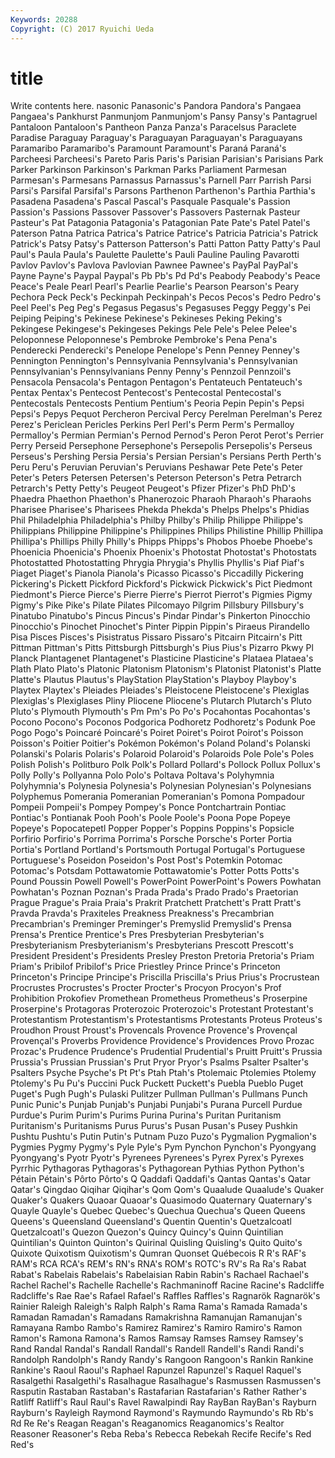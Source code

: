 ```yaml
---
Keywords: 20288 
Copyright: (C) 2017 Ryuichi Ueda
---
```


# title

Write contents here.
nasonic Panasonic's Pandora Pandora's Pangaea Pangaea's Pankhurst
Panmunjom Panmunjom's Pansy Pansy's Pantagruel Pantaloon Pantaloon's Pantheon Panza Panza's
Paracelsus Paraclete Paradise Paraguay Paraguay's Paraguayan Paraguayan's Paraguayans Paramaribo Paramaribo's
Paramount Paramount's Paraná Paraná's Parcheesi Parcheesi's Pareto Paris Paris's Parisian
Parisian's Parisians Park Parker Parkinson Parkinson's Parkman Parks Parliament Parmesan
Parmesan's Parmesans Parnassus Parnassus's Parnell Parr Parrish Parsi Parsi's Parsifal
Parsifal's Parsons Parthenon Parthenon's Parthia Parthia's Pasadena Pasadena's Pascal Pascal's
Pasquale Pasquale's Passion Passion's Passions Passover Passover's Passovers Pasternak Pasteur
Pasteur's Pat Patagonia Patagonia's Patagonian Pate Pate's Patel Patel's Paterson
Patna Patrica Patrica's Patrice Patrice's Patricia Patricia's Patrick Patrick's Patsy
Patsy's Patterson Patterson's Patti Patton Patty Patty's Paul Paul's Paula
Paula's Paulette Paulette's Pauli Pauline Pauling Pavarotti Pavlov Pavlov's Pavlova
Pavlovian Pawnee Pawnee's PayPal PayPal's Payne Payne's Paypal Paypal's Pb
Pb's Pd Pd's Peabody Peabody's Peace Peace's Peale Pearl Pearl's
Pearlie Pearlie's Pearson Pearson's Peary Pechora Peck Peck's Peckinpah Peckinpah's
Pecos Pecos's Pedro Pedro's Peel Peel's Peg Peg's Pegasus Pegasus's
Pegasuses Peggy Peggy's Pei Peiping Peiping's Pekinese Pekinese's Pekineses Peking
Peking's Pekingese Pekingese's Pekingeses Pekings Pele Pele's Pelee Pelee's Peloponnese
Peloponnese's Pembroke Pembroke's Pena Pena's Penderecki Penderecki's Penelope Penelope's Penn
Penney Penney's Pennington Pennington's Pennsylvania Pennsylvania's Pennsylvanian Pennsylvanian's Pennsylvanians Penny
Penny's Pennzoil Pennzoil's Pensacola Pensacola's Pentagon Pentagon's Pentateuch Pentateuch's Pentax
Pentax's Pentecost Pentecost's Pentecostal Pentecostal's Pentecostals Pentecosts Pentium Pentium's Peoria
Pepin Pepin's Pepsi Pepsi's Pepys Pequot Percheron Percival Percy Perelman
Perelman's Perez Perez's Periclean Pericles Perkins Perl Perl's Perm Perm's
Permalloy Permalloy's Permian Permian's Pernod Pernod's Peron Perot Perot's Perrier
Perry Perseid Persephone Persephone's Persepolis Persepolis's Perseus Perseus's Pershing Persia
Persia's Persian Persian's Persians Perth Perth's Peru Peru's Peruvian Peruvian's
Peruvians Peshawar Pete Pete's Peter Peter's Peters Petersen Petersen's Peterson
Peterson's Petra Petrarch Petrarch's Petty Petty's Peugeot Peugeot's Pfizer Pfizer's
PhD PhD's Phaedra Phaethon Phaethon's Phanerozoic Pharaoh Pharaoh's Pharaohs Pharisee
Pharisee's Pharisees Phekda Phekda's Phelps Phelps's Phidias Phil Philadelphia Philadelphia's
Philby Philby's Philip Philippe Philippe's Philippians Philippine Philippine's Philippines Philips
Philistine Phillip Phillipa Phillipa's Phillips Philly Philly's Phipps Phipps's Phobos
Phoebe Phoebe's Phoenicia Phoenicia's Phoenix Phoenix's Photostat Photostat's Photostats Photostatted
Photostatting Phrygia Phrygia's Phyllis Phyllis's Piaf Piaf's Piaget Piaget's Pianola
Pianola's Picasso Picasso's Piccadilly Pickering Pickering's Pickett Pickford Pickford's Pickwick
Pickwick's Pict Piedmont Piedmont's Pierce Pierce's Pierre Pierre's Pierrot Pierrot's
Pigmies Pigmy Pigmy's Pike Pike's Pilate Pilates Pilcomayo Pilgrim Pillsbury
Pillsbury's Pinatubo Pinatubo's Pincus Pincus's Pindar Pindar's Pinkerton Pinocchio Pinocchio's
Pinochet Pinochet's Pinter Pippin Pippin's Piraeus Pirandello Pisa Pisces Pisces's
Pisistratus Pissaro Pissaro's Pitcairn Pitcairn's Pitt Pittman Pittman's Pitts Pittsburgh
Pittsburgh's Pius Pius's Pizarro Pkwy Pl Planck Plantagenet Plantagenet's Plasticine
Plasticine's Plataea Plataea's Plath Plato Plato's Platonic Platonism Platonism's Platonist
Platonist's Platte Platte's Plautus Plautus's PlayStation PlayStation's Playboy Playboy's Playtex
Playtex's Pleiades Pleiades's Pleistocene Pleistocene's Plexiglas Plexiglas's Plexiglases Pliny Pliocene
Pliocene's Plutarch Plutarch's Pluto Pluto's Plymouth Plymouth's Pm Pm's Po
Po's Pocahontas Pocahontas's Pocono Pocono's Poconos Podgorica Podhoretz Podhoretz's Podunk
Poe Pogo Pogo's Poincaré Poincaré's Poiret Poiret's Poirot Poirot's Poisson
Poisson's Poitier Poitier's Pokémon Pokémon's Poland Poland's Polanski Polanski's Polaris
Polaris's Polaroid Polaroid's Polaroids Pole Pole's Poles Polish Polish's Politburo
Polk Polk's Pollard Pollard's Pollock Pollux Pollux's Polly Polly's Pollyanna
Polo Polo's Poltava Poltava's Polyhymnia Polyhymnia's Polynesia Polynesia's Polynesian Polynesian's
Polynesians Polyphemus Pomerania Pomeranian Pomeranian's Pomona Pompadour Pompeii Pompeii's Pompey
Pompey's Ponce Pontchartrain Pontiac Pontiac's Pontianak Pooh Pooh's Poole Poole's
Poona Pope Popeye Popeye's Popocatepetl Popper Popper's Poppins Poppins's Popsicle
Porfirio Porfirio's Porrima Porrima's Porsche Porsche's Porter Portia Portia's Portland
Portland's Portsmouth Portugal Portugal's Portuguese Portuguese's Poseidon Poseidon's Post Post's
Potemkin Potomac Potomac's Potsdam Pottawatomie Pottawatomie's Potter Potts Potts's Pound
Poussin Powell Powell's PowerPoint PowerPoint's Powers Powhatan Powhatan's Poznan Poznan's
Prada Prada's Prado Prado's Praetorian Prague Prague's Praia Praia's Prakrit
Pratchett Pratchett's Pratt Pratt's Pravda Pravda's Praxiteles Preakness Preakness's Precambrian
Precambrian's Preminger Preminger's Premyslid Premyslid's Prensa Prensa's Prentice Prentice's Pres
Presbyterian Presbyterian's Presbyterianism Presbyterianism's Presbyterians Prescott Prescott's President President's Presidents
Presley Preston Pretoria Pretoria's Priam Priam's Pribilof Pribilof's Price Priestley
Prince Prince's Princeton Princeton's Principe Principe's Priscilla Priscilla's Prius Prius's
Procrustean Procrustes Procrustes's Procter Procter's Procyon Procyon's Prof Prohibition Prokofiev
Promethean Prometheus Prometheus's Proserpine Proserpine's Protagoras Proterozoic Proterozoic's Protestant Protestant's
Protestantism Protestantism's Protestantisms Protestants Proteus Proteus's Proudhon Proust Proust's Provencals
Provence Provence's Provençal Provençal's Proverbs Providence Providence's Providences Provo Prozac
Prozac's Prudence Prudence's Prudential Prudential's Pruitt Pruitt's Prussia Prussia's Prussian
Prussian's Prut Pryor Pryor's Psalms Psalter Psalter's Psalters Psyche Psyche's
Pt Pt's Ptah Ptah's Ptolemaic Ptolemies Ptolemy Ptolemy's Pu Pu's
Puccini Puck Puckett Puckett's Puebla Pueblo Puget Puget's Pugh Pugh's
Pulaski Pulitzer Pullman Pullman's Pullmans Punch Punic Punic's Punjab Punjab's
Punjabi Punjabi's Purana Purcell Purdue Purdue's Purim Purim's Purims Purina
Purina's Puritan Puritanism Puritanism's Puritanisms Purus Purus's Pusan Pusan's Pusey
Pushkin Pushtu Pushtu's Putin Putin's Putnam Puzo Puzo's Pygmalion Pygmalion's
Pygmies Pygmy Pygmy's Pyle Pyle's Pym Pynchon Pynchon's Pyongyang Pyongyang's
Pyotr Pyotr's Pyrenees Pyrenees's Pyrex Pyrex's Pyrexes Pyrrhic Pythagoras Pythagoras's
Pythagorean Pythias Python Python's Pétain Pétain's Pôrto Pôrto's Q Qaddafi
Qaddafi's Qantas Qantas's Qatar Qatar's Qingdao Qiqihar Qiqihar's Qom Qom's
Quaalude Quaalude's Quaker Quaker's Quakers Quaoar Quaoar's Quasimodo Quaternary Quaternary's
Quayle Quayle's Quebec Quebec's Quechua Quechua's Queen Queens Queens's Queensland
Queensland's Quentin Quentin's Quetzalcoatl Quetzalcoatl's Quezon Quezon's Quincy Quincy's Quinn
Quintilian Quintilian's Quinton Quinton's Quirinal Quisling Quisling's Quito Quito's Quixote
Quixotism Quixotism's Qumran Quonset Québecois R R's RAF's RAM's RCA
RCA's REM's RN's RNA's ROM's ROTC's RV's Ra Ra's Rabat
Rabat's Rabelais Rabelais's Rabelaisian Rabin Rabin's Rachael Rachael's Rachel Rachel's
Rachelle Rachelle's Rachmaninoff Racine Racine's Radcliffe Radcliffe's Rae Rae's Rafael
Rafael's Raffles Raffles's Ragnarök Ragnarök's Rainier Raleigh Raleigh's Ralph Ralph's
Rama Rama's Ramada Ramada's Ramadan Ramadan's Ramadans Ramakrishna Ramanujan Ramanujan's
Ramayana Rambo Rambo's Ramirez Ramirez's Ramiro Ramiro's Ramon Ramon's Ramona
Ramona's Ramos Ramsay Ramses Ramsey Ramsey's Rand Randal Randal's Randall
Randall's Randell Randell's Randi Randi's Randolph Randolph's Randy Randy's Rangoon
Rangoon's Rankin Rankine Rankine's Raoul Raoul's Raphael Rapunzel Rapunzel's Raquel
Raquel's Rasalgethi Rasalgethi's Rasalhague Rasalhague's Rasmussen Rasmussen's Rasputin Rastaban Rastaban's
Rastafarian Rastafarian's Rather Rather's Ratliff Ratliff's Raul Raul's Ravel Rawalpindi
Ray RayBan RayBan's Rayburn Rayburn's Rayleigh Raymond Raymond's Raymundo Raymundo's
Rb Rb's Rd Re Re's Reagan Reagan's Reaganomics Reaganomics's Realtor
Reasoner Reasoner's Reba Reba's Rebecca Rebekah Recife Recife's Red Red's
